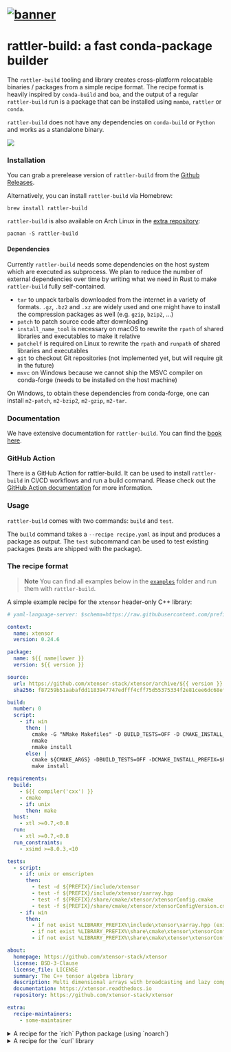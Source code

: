 <h1>
  <a href="https://github.com/prefix-dev/rattler-build/">
    <img alt="banner" src="https://user-images.githubusercontent.com/885054/244679299-f7dbf3a4-fcfd-46cd-b619-720848790c9e.svg">
  </a>
</h1>

# rattler-build: a fast conda-package builder

The `rattler-build` tooling and library creates cross-platform relocatable
binaries / packages from a simple recipe format. The recipe format is heavily
inspired by `conda-build` and `boa`, and the output of a regular `rattler-build`
run is a package that can be installed using `mamba`, `rattler` or `conda`.

`rattler-build` does not have any dependencies on `conda-build` or `Python` and
works as a standalone binary.

![](https://user-images.githubusercontent.com/885054/244683824-fd1b3896-84c7-498c-b406-40ab2a9e450c.svg)

### Installation

You can grab a prerelease version of `rattler-build` from the [Github
Releases](https://github.com/prefix-dev/rattler-build/releases/).

Alternatively, you can install `rattler-build` via Homebrew:

```
brew install rattler-build
```

`rattler-build` is also available on Arch Linux in the [extra repository](https://archlinux.org/packages/extra/x86_64/rattler-build/):

```
pacman -S rattler-build
```

#### Dependencies

Currently `rattler-build` needs some dependencies on the host system which are
executed as subprocess. We plan to reduce the number of external dependencies
over time by writing what we need in Rust to make `rattler-build` fully
self-contained.

* `tar` to unpack tarballs downloaded from the internet in a variety of formats.
  `.gz`, `.bz2` and `.xz` are widely used and one might have to install the
  compression packages as well (e.g. `gzip`, `bzip2`, ...)
* `patch` to patch source code after downloading
* `install_name_tool` is necessary on macOS to rewrite the `rpath` of shared
  libraries and executables to make it relative
* `patchelf` is required on Linux to rewrite the `rpath` and `runpath` of shared
  libraries and executables
* `git` to checkout Git repositories (not implemented yet, but will require git
  in the future)
* `msvc` on Windows because we cannot ship the MSVC compiler on conda-forge
  (needs to be installed on the host machine)

On Windows, to obtain these dependencies from conda-forge, one can install
`m2-patch`, `m2-bzip2`, `m2-gzip`, `m2-tar`.

### Documentation

We have extensive documentation for `rattler-build`. You can find the [book
here](https://prefix-dev.github.io/rattler-build).

### GitHub Action

There is a GitHub Action for rattler-build.
It can be used to install `rattler-build` in CI/CD workflows and run a build command.
Please check out the [GitHub Action documentation](https://github.com/prefix-dev/rattler-build-action) for more information.

### Usage

`rattler-build` comes with two commands: `build` and `test`.

The `build` command takes a `--recipe recipe.yaml` as input and produces a
package as output. The `test` subcommand can be used to test existing packages
(tests are shipped with the package).

### The recipe format

> **Note** You can find all examples below in the [`examples`](./examples/)
> folder and run them with `rattler-build`.

A simple example recipe for the `xtensor` header-only C++ library:

```yaml
# yaml-language-server: $schema=https://raw.githubusercontent.com/prefix-dev/recipe-format/main/schema.json

context:
  name: xtensor
  version: 0.24.6

package:
  name: ${{ name|lower }}
  version: ${{ version }}

source:
  url: https://github.com/xtensor-stack/xtensor/archive/${{ version }}.tar.gz
  sha256: f87259b51aabafdd1183947747edfff4cff75d55375334f2e81cee6dc68ef655

build:
  number: 0
  script:
    - if: win
      then: |
        cmake -G "NMake Makefiles" -D BUILD_TESTS=OFF -D CMAKE_INSTALL_PREFIX=%LIBRARY_PREFIX% %SRC_DIR%
        nmake
        nmake install
      else: |
        cmake ${CMAKE_ARGS} -DBUILD_TESTS=OFF -DCMAKE_INSTALL_PREFIX=$PREFIX $SRC_DIR -DCMAKE_INSTALL_LIBDIR=lib
        make install

requirements:
  build:
    - ${{ compiler('cxx') }}
    - cmake
    - if: unix
      then: make
  host:
    - xtl >=0.7,<0.8
  run:
    - xtl >=0.7,<0.8
  run_constraints:
    - xsimd >=8.0.3,<10

tests:
  - script:
    - if: unix or emscripten
      then:
        - test -d ${PREFIX}/include/xtensor
        - test -f ${PREFIX}/include/xtensor/xarray.hpp
        - test -f ${PREFIX}/share/cmake/xtensor/xtensorConfig.cmake
        - test -f ${PREFIX}/share/cmake/xtensor/xtensorConfigVersion.cmake
    - if: win
      then:
        - if not exist %LIBRARY_PREFIX%\include\xtensor\xarray.hpp (exit 1)
        - if not exist %LIBRARY_PREFIX%\share\cmake\xtensor\xtensorConfig.cmake (exit 1)
        - if not exist %LIBRARY_PREFIX%\share\cmake\xtensor\xtensorConfigVersion.cmake (exit 1)

about:
  homepage: https://github.com/xtensor-stack/xtensor
  license: BSD-3-Clause
  license_file: LICENSE
  summary: The C++ tensor algebra library
  description: Multi dimensional arrays with broadcasting and lazy computing
  documentation: https://xtensor.readthedocs.io
  repository: https://github.com/xtensor-stack/xtensor

extra:
  recipe-maintainers:
    - some-maintainer
```

<details>
  <summary>
    A recipe for the `rich` Python package (using `noarch`)
  </summary>

```yaml
context:
  version: "13.4.2"

package:
  name: "rich"
  version: ${{ version }}

source:
  - url: https://pypi.io/packages/source/r/rich/rich-${{ version }}.tar.gz
    sha256: d653d6bccede5844304c605d5aac802c7cf9621efd700b46c7ec2b51ea914898

build:
  # Thanks to `noarch: python` this package works on all platforms
  noarch: python
  script:
    - python -m pip install . -vv --no-deps --no-build-isolation

requirements:
  host:
    - pip
    - poetry-core >=1.0.0
    - python 3.10
  run:
    # sync with normalized deps from poetry-generated setup.py
    - markdown-it-py >=2.2.0
    - pygments >=2.13.0,<3.0.0
    - python 3.10
    - typing_extensions >=4.0.0,<5.0.0

tests:
  - python:
      imports:
        - rich
      pip_check: true

about:
  homepage: https://github.com/Textualize/rich
  license: MIT
  license_file: LICENSE
  summary: Render rich text, tables, progress bars, syntax highlighting, markdown and more to the terminal
  description: |
    Rich is a Python library for rich text and beautiful formatting in the terminal.

    The Rich API makes it easy to add color and style to terminal output. Rich
    can also render pretty tables, progress bars, markdown, syntax highlighted
    source code, tracebacks, and more — out of the box.
  documentation: https://rich.readthedocs.io
  repository: https://github.com/Textualize/rich
```
</details>

<details>
<summary>A recipe for the `curl` library</summary>

```yaml
context:
  version: "8.0.1"

package:
  name: curl
  version: ${{ version }}

source:
  url: http://curl.haxx.se/download/curl-${{ version }}.tar.bz2
  sha256: 9b6b1e96b748d04b968786b6bdf407aa5c75ab53a3d37c1c8c81cdb736555ccf

build:
  number: 0

requirements:
  build:
    - ${{ compiler('c') }}
    - if: win
      then:
        - cmake
        - ninja
    - if: unix
      then:
        - make
        - perl
        - pkg-config
        - libtool
  host:
    - if: linux
      then:
        - openssl

about:
  homepage: http://curl.haxx.se/
  license: MIT/X derivate (http://curl.haxx.se/docs/copyright.html)
  license_file: COPYING
  summary: tool and library for transferring data with URL syntax
  description: |
    Curl is an open source command line tool and library for transferring data
    with URL syntax. It is used in command lines or scripts to transfer data.
  documentation: https://curl.haxx.se/docs/
  repository: https://github.com/curl/curl
```

For this recipe, two additional script files (`build.sh` and `build.bat`) are
needed.

**build.sh**

```bash
#!/bin/bash

# Get an updated config.sub and config.guess
cp $BUILD_PREFIX/share/libtool/build-aux/config.* .

if [[ $target_platform =~ linux.* ]]; then
    USESSL="--with-openssl=${PREFIX}"
else
    USESSL="--with-secure-transport"
fi;

./configure \
    --prefix=${PREFIX} \
    --host=${HOST} \
    ${USESSL} \
    --with-ca-bundle=${PREFIX}/ssl/cacert.pem \
    --disable-static --enable-shared

make -j${CPU_COUNT} ${VERBOSE_AT}
make install

# Includes man pages and other miscellaneous.
rm -rf "${PREFIX}/share"
```

**build.bat**

```cmd
mkdir build

cmake -GNinja ^
      -DCMAKE_BUILD_TYPE=Release ^
      -DBUILD_SHARED_LIBS=ON ^
      -DCMAKE_INSTALL_PREFIX=%LIBRARY_PREFIX% ^
      -DCMAKE_PREFIX_PATH=%LIBRARY_PREFIX% ^
      -DCURL_USE_SCHANNEL=ON ^
      -DCURL_USE_LIBSSH2=OFF ^
      -DUSE_ZLIB=ON ^
      -DENABLE_UNICODE=ON ^
      %SRC_DIR%

IF %ERRORLEVEL% NEQ 0 exit 1

ninja install --verbose
```
</details>
